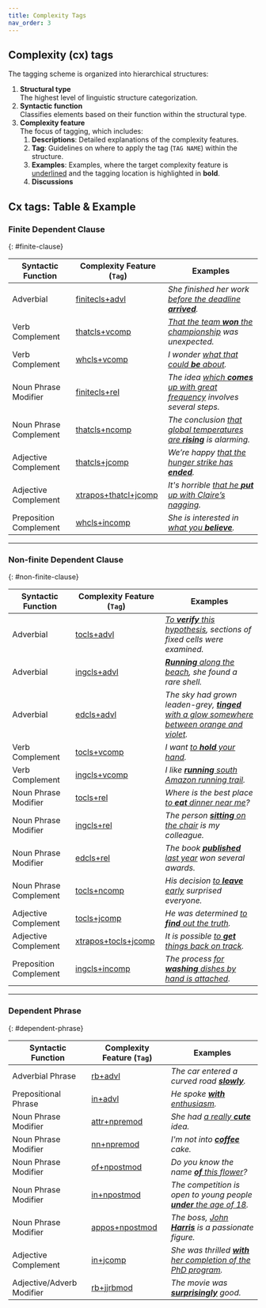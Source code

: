 ```yaml
---
title: Complexity Tags
nav_order: 3
---
```


## Complexity (cx) tags

The tagging scheme is organized into hierarchical structures:

   1. **Structural type**  
      The highest level of linguistic structure categorization.
   2. **Syntactic function**  
      Classifies elements based on their function within the structural type.
   3. **Complexity feature**  
      The focus of tagging, which includes:
      1. **Descriptions**: Detailed explanations of the complexity features.
      2. **Tag**: Guidelines on where to apply the tag (`TAG NAME`) within the structure.
      3. **Examples**: Examples, where the target complexity feature is <ins>underlined</ins> and the tagging location is highlighted in **bold**.
      4. **Discussions**


## Cx tags: Table & Example

### Finite Dependent Clause
{: #finite-clause}

| Syntactic Function     | Complexity Feature (`Tag`) | Examples                                                        |
|------------------------|----------------------------|-----------------------------------------------------------------|
| Adverbial              | [finitecls+advl](./1_Finite%20Clause/1_Syntactic%20function1/#finite-adverbial-clause)          | *She finished her work <ins>before the deadline **arrived**</ins>.* |
| Verb Complement        | [thatcls+vcomp](./1_Finite%20Clause/2_Syntactic%20function2/#verb--that-complement)          | *<ins>That the team **won** the championship</ins> was unexpected.* |
| Verb Complement        | [whcls+vcomp](./1_Finite%20Clause/2_Syntactic%20function2/#verb--wh-complement)             | *I wonder <ins>what that could **be** about</ins>.*             |
| Noun Phrase Modifier   | [finitecls+rel](./1_Finite%20Clause/3_Syntactic%20function3/#noun--finite-relative-clause)           | *The idea <ins>which **comes** up with great frequency</ins> involves several steps.* |
| Noun Phrase Complement | [thatcls+ncomp](./1_Finite%20Clause/4_Syntactic%20function4/#noun--that-complement-clause)           | *The conclusion <ins>that global temperatures are **rising**</ins> is alarming.* |
| Adjective Complement   | [thatcls+jcomp](./1_Finite%20Clause/5_Syntactic%20function5/#adjective--that-complement-clause)           | *We’re happy <ins>that the hunger strike has **ended**</ins>.*  |
| Adjective Complement   | [xtrapos+thatcl+jcomp](./1_Finite%20Clause/5_Syntactic%20function5/#extraposed-adjective--that-complement-clause)   | *It's horrible <ins>that he **put** up with Claire’s nagging</ins>.* |
| Preposition Complement | [whcls+incomp](./1_Finite%20Clause/6_Syntactic%20function6/#preposition--wh-complement-clause)            | *She is interested in <ins>what you **believe**</ins>.*         |

---

### Non-finite Dependent Clause
{: #non-finite-clause}

| Syntactic Function     | Complexity Feature (`Tag`) | Examples                                                        |
|------------------------|----------------------------|-----------------------------------------------------------------|
| Adverbial              | [tocls+advl](./2_Non-finite%20Clause/1_Syntactic%20function1/#to-clause-as-adverbial)              | *<ins>To **verify** this hypothesis</ins>, sections of fixed cells were examined.* |
| Adverbial              | [ingcls+advl](./2_Non-finite%20Clause/1_Syntactic%20function1/#ing-clause-as-adverbial)            | *<ins>**Running** along the beach</ins>, she found a rare shell.* |
| Adverbial              | [edcls+advl](./2_Non-finite%20Clause/1_Syntactic%20function1/#ed-clause-as-adverbial)              | *The sky had grown leaden-grey, <ins>**tinged** with a glow somewhere between orange and violet</ins>.* |
| Verb Complement        | [tocls+vcomp](./2_Non-finite%20Clause/2_Syntactic%20function2/#verb--to-complement-clause)             | *I want <ins>to **hold** your hand</ins>.*                     |
| Verb Complement        | [ingcls+vcomp](./2_Non-finite%20Clause/2_Syntactic%20function2/#verb--ing-complement-clause)            | *I like <ins>**running** south Amazon running trail</ins>.*     |
| Noun Phrase Modifier   | [tocls+rel](./2_Non-finite%20Clause/3_Syntactic%20function3/#noun--to-relative-clause)               | *Where is the best place <ins>to **eat** dinner near me</ins>?* |
| Noun Phrase Modifier   | [ingcls+rel](./2_Non-finite%20Clause/3_Syntactic%20function3/#noun--ing-relative-clause)              | *The person <ins>**sitting** on the chair</ins> is my colleague.* |
| Noun Phrase Modifier   | [edcls+rel](./2_Non-finite%20Clause/3_Syntactic%20function3/#noun--ed-relative-clause)               | *The book <ins>**published** last year</ins> won several awards.* |
| Noun Phrase Complement | [tocls+ncomp](./2_Non-finite%20Clause/4_Syntactic%20function4/#noun--to-complement-clause)             | *His decision <ins>to **leave** early</ins> surprised everyone.* |
| Adjective Complement   | [tocls+jcomp](./2_Non-finite%20Clause/5_Syntactic%20function5/#adjective--to-complement-clause)            | *He was determined <ins>to **find** out the truth</ins>.*       |
| Adjective Complement   | [xtrapos+tocls+jcomp](./2_Non-finite%20Clause/5_Syntactic%20function5/#extraposed-adjective--to-complement-clause)     | *It is possible <ins>to **get** things back on track</ins>.*    |
| Preposition Complement | [ingcls+incomp](./2_Non-finite%20Clause/6_Syntactic%20function6/#preposition--ing-complement-clause)           | *The process <ins>for **washing** dishes by hand is attached</ins>.* |

---

### Dependent Phrase
{: #dependent-phrase}

| Syntactic Function        | Complexity Feature (`Tag`) | Examples                                                        |
|---------------------------|----------------------------|-----------------------------------------------------------------|
| Adverbial Phrase          | [rb+advl](./3_Dependent%20Phrase/1_Syntactic%20function1/#adverb-phrase)                 | *The car entered a curved road <ins>**slowly**</ins>.*          |
| Prepositional Phrase      | [in+advl](./3_Dependent%20Phrase/1_Syntactic%20function1/#preposition-phrase)                 | *He spoke <ins>**with** enthusiasm</ins>.*                     |
| Noun Phrase Modifier      | [attr+npremod](./3_Dependent%20Phrase/2_Syntactic%20function2/#attributive-adjectives-as-noun-pre-modifier)            | *She had <ins>a really **cute**</ins> idea.*                   |
| Noun Phrase Modifier      | [nn+npremod](./3_Dependent%20Phrase/2_Syntactic%20function2/#noun-as-noun-pre-modifier)            | *I'm not into <ins>**coffee**</ins> cake.*                     |
| Noun Phrase Modifier      | [of+npostmod](./3_Dependent%20Phrase/2_Syntactic%20function2/#of-phrases-as-noun)            | *Do you know the name <ins>**of** this flower</ins>?*          |
| Noun Phrase Modifier      | [in+npostmod](./3_Dependent%20Phrase/2_Syntactic%20function2/#other-prepositional-phrases-as-noun)             | *The competition is open to young people <ins>**under** the age of 18</ins>.* |
| Noun Phrase Modifier      | [appos+npostmod](./3_Dependent%20Phrase/2_Syntactic%20function2/#appositive-noun-phrase-as-noun)          | *The boss, <ins>John **Harris**</ins> is a passionate figure.* |
| Adjective Complement      | [in+jcomp](./3_Dependent%20Phrase/3_Syntactic%20function3/#preposition-phrases-as-adjective-complement)                | *She was thrilled <ins>**with** her completion of the PhD program</ins>.* |
| Adjective/Adverb Modifier | [rb+jjrbmod](./3_Dependent%20Phrase/4_Syntactic%20function4/#adverb-phrase-as-adjectiveadverb-modifier)              | *The movie was <ins>**surprisingly**</ins> good.*              |